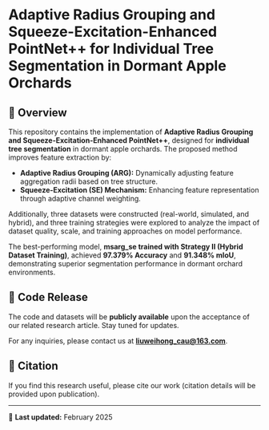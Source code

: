 # Adaptive Radius Grouping and Squeeze-Excitation-Enhanced PointNet++ for Individual Tree Segmentation in Dormant Apple Orchards

## 📌 Overview
This repository contains the implementation of **Adaptive Radius Grouping and Squeeze-Excitation-Enhanced PointNet++**, designed for **individual tree segmentation** in dormant apple orchards. The proposed method improves feature extraction by:
- **Adaptive Radius Grouping (ARG):** Dynamically adjusting feature aggregation radii based on tree structure.
- **Squeeze-Excitation (SE) Mechanism:** Enhancing feature representation through adaptive channel weighting.

Additionally, three datasets were constructed (real-world, simulated, and hybrid), and three training strategies were explored to analyze the impact of dataset quality, scale, and training approaches on model performance.

The best-performing model, **msarg_se trained with Strategy II (Hybrid Dataset Training)**, achieved **97.379% Accuracy** and **91.348% mIoU**, demonstrating superior segmentation performance in dormant orchard environments.

## 🚀 Code Release
The code and datasets will be **publicly available** upon the acceptance of our related research article. Stay tuned for updates.

For any inquiries, please contact us at **liuweihong_cau@163.com**.

## 📜 Citation
If you find this research useful, please cite our work (citation details will be provided upon publication).

---
📅 **Last updated:** February 2025
